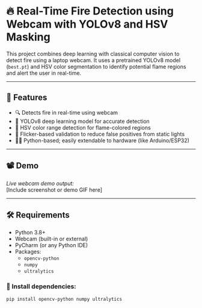 # 🔥 Real-Time Fire Detection using Webcam with YOLOv8 and HSV Masking

This project combines deep learning with classical computer vision to detect fire using a laptop webcam. It uses a pretrained YOLOv8 model (`best.pt`) and HSV color segmentation to identify potential flame regions and alert the user in real-time.

---

## 📌 Features

- 🔍 Detects fire in real-time using webcam
- 🧠 YOLOv8 deep learning model for accurate detection
- 🎨 HSV color range detection for flame-colored regions
- 🔄 Flicker-based validation to reduce false positives from static lights
- 👨‍💻 Python-based; easily extendable to hardware (like Arduino/ESP32)

---

## 📽️ Demo

*Live webcam demo output:*  
[Include screenshot or demo GIF here]

---

## 🛠️ Requirements

- Python 3.8+
- Webcam (built-in or external)
- PyCharm (or any Python IDE)
- Packages:
  - `opencv-python`
  - `numpy`
  - `ultralytics`

### 🔧 Install dependencies:

```bash
pip install opencv-python numpy ultralytics
